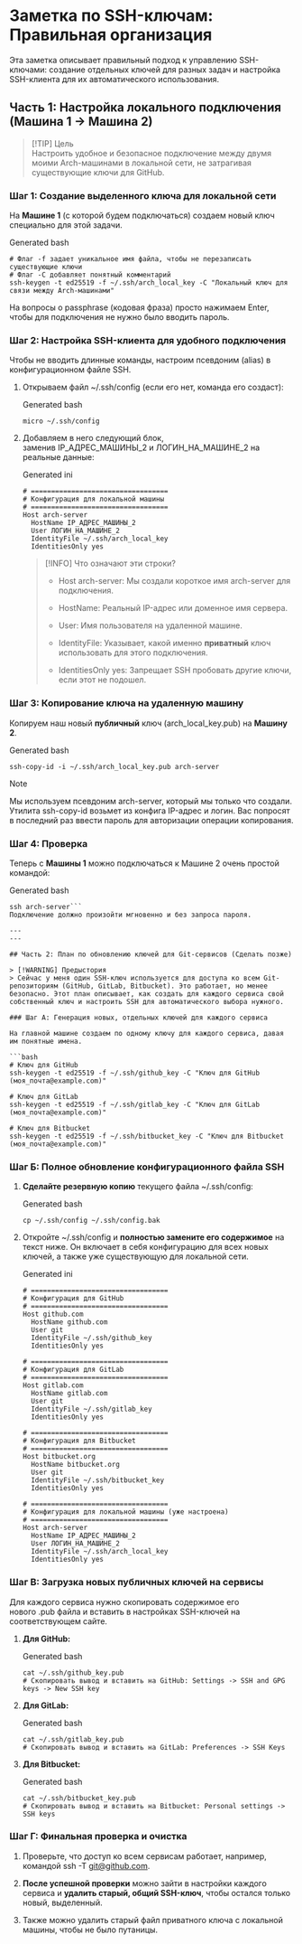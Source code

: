 
# Заметка по SSH-ключам: Правильная организация

Эта заметка описывает правильный подход к управлению SSH-ключами: создание отдельных ключей для разных задач и настройка SSH-клиента для их автоматического использования.

## Часть 1: Настройка локального подключения (Машина 1 -> Машина 2)

> [!TIP] Цель  
> Настроить удобное и безопасное подключение между двумя моими Arch-машинами в локальной сети, не затрагивая существующие ключи для GitHub.

### Шаг 1: Создание выделенного ключа для локальной сети

На **Машине 1** (с которой будем подключаться) создаем новый ключ специально для этой задачи.

Generated bash

```
# Флаг -f задает уникальное имя файла, чтобы не перезаписать существующие ключи
# Флаг -C добавляет понятный комментарий
ssh-keygen -t ed25519 -f ~/.ssh/arch_local_key -C "Локальный ключ для связи между Arch-машинами"
```


На вопросы о passphrase (кодовая фраза) просто нажимаем Enter, чтобы для подключения не нужно было вводить пароль.

### Шаг 2: Настройка SSH-клиента для удобного подключения

Чтобы не вводить длинные команды, настроим псевдоним (alias) в конфигурационном файле SSH.

1. Открываем файл ~/.ssh/config (если его нет, команда его создаст):
    
    Generated bash
    
    ```
    micro ~/.ssh/config
    ```
    
    
2. Добавляем в него следующий блок, заменив IP_АДРЕС_МАШИНЫ_2 и ЛОГИН_НА_МАШИНЕ_2 на реальные данные:
    
    Generated ini
    
    ```
    # ==================================
    # Конфигурация для локальной машины
    # ==================================
    Host arch-server
      HostName IP_АДРЕС_МАШИНЫ_2
      User ЛОГИН_НА_МАШИНЕ_2
      IdentityFile ~/.ssh/arch_local_key
      IdentitiesOnly yes
    ```

    
    > [!INFO] Что означают эти строки?
    > 
    > - Host arch-server: Мы создали короткое имя arch-server для подключения.
    >     
    > - HostName: Реальный IP-адрес или доменное имя сервера.
    >     
    > - User: Имя пользователя на удаленной машине.
    >     
    > - IdentityFile: Указывает, какой именно **приватный** ключ использовать для этого подключения.
    >     
    > - IdentitiesOnly yes: Запрещает SSH пробовать другие ключи, если этот не подошел.
    >     
    

### Шаг 3: Копирование ключа на удаленную машину

Копируем наш новый **публичный** ключ (arch_local_key.pub) на **Машину 2**.

Generated bash

```
ssh-copy-id -i ~/.ssh/arch_local_key.pub arch-server
```


> [!NOTE]  
> Мы используем псевдоним arch-server, который мы только что создали. Утилита ssh-copy-id возьмет из конфига IP-адрес и логин. Вас попросят в последний раз ввести пароль для авторизации операции копирования.

### Шаг 4: Проверка

Теперь с **Машины 1** можно подключаться к Машине 2 очень простой командой:

Generated bash

````
ssh arch-server```
Подключение должно произойти мгновенно и без запроса пароля.

---
---

## Часть 2: План по обновлению ключей для Git-сервисов (Сделать позже)

> [!WARNING] Предыстория
> Сейчас у меня один SSH-ключ используется для доступа ко всем Git-репозиториям (GitHub, GitLab, Bitbucket). Это работает, но менее безопасно. Этот план описывает, как создать для каждого сервиса свой собственный ключ и настроить SSH для автоматического выбора нужного.

### Шаг А: Генерация новых, отдельных ключей для каждого сервиса

На главной машине создаем по одному ключу для каждого сервиса, давая им понятные имена.

```bash
# Ключ для GitHub
ssh-keygen -t ed25519 -f ~/.ssh/github_key -C "Ключ для GitHub (моя_почта@example.com)"

# Ключ для GitLab
ssh-keygen -t ed25519 -f ~/.ssh/gitlab_key -C "Ключ для GitLab (моя_почта@example.com)"

# Ключ для Bitbucket
ssh-keygen -t ed25519 -f ~/.ssh/bitbucket_key -C "Ключ для Bitbucket (моя_почта@example.com)"
````


### Шаг Б: Полное обновление конфигурационного файла SSH

1. **Сделайте резервную копию** текущего файла ~/.ssh/config:
    
    Generated bash
    
    ```
    cp ~/.ssh/config ~/.ssh/config.bak
    ```
    
    
2. Откройте ~/.ssh/config и **полностью замените его содержимое** на текст ниже. Он включает в себя конфигурацию для всех новых ключей, а также уже существующую для локальной сети.
    
    Generated ini
    
    ```
    # ==================================
    # Конфигурация для GitHub
    # ==================================
    Host github.com
      HostName github.com
      User git
      IdentityFile ~/.ssh/github_key
      IdentitiesOnly yes
    
    # ==================================
    # Конфигурация для GitLab
    # ==================================
    Host gitlab.com
      HostName gitlab.com
      User git
      IdentityFile ~/.ssh/gitlab_key
      IdentitiesOnly yes
    
    # ==================================
    # Конфигурация для Bitbucket
    # ==================================
    Host bitbucket.org
      HostName bitbucket.org
      User git
      IdentityFile ~/.ssh/bitbucket_key
      IdentitiesOnly yes
    
    # ==================================
    # Конфигурация для локальной машины (уже настроена)
    # ==================================
    Host arch-server
      HostName IP_АДРЕС_МАШИНЫ_2
      User ЛОГИН_НА_МАШИНЕ_2
      IdentityFile ~/.ssh/arch_local_key
      IdentitiesOnly yes
    ```
    
    

### Шаг В: Загрузка новых публичных ключей на сервисы

Для каждого сервиса нужно скопировать содержимое его нового .pub файла и вставить в настройках SSH-ключей на соответствующем сайте.

1. **Для GitHub:**
    
    Generated bash
    
    ```
    cat ~/.ssh/github_key.pub
    # Скопировать вывод и вставить на GitHub: Settings -> SSH and GPG keys -> New SSH key
    ```

    
2. **Для GitLab:**
    
    Generated bash
    
    ```
    cat ~/.ssh/gitlab_key.pub
    # Скопировать вывод и вставить на GitLab: Preferences -> SSH Keys
    ```
   
    
3. **Для Bitbucket:**
    
    Generated bash
    
    ```
    cat ~/.ssh/bitbucket_key.pub
    # Скопировать вывод и вставить на Bitbucket: Personal settings -> SSH keys
    ```
    
    

### Шаг Г: Финальная проверка и очистка

1. Проверьте, что доступ ко всем сервисам работает, например, командой ssh -T git@github.com.
    
2. **После успешной проверки** можно зайти в настройки каждого сервиса и **удалить старый, общий SSH-ключ**, чтобы остался только новый, выделенный.
    
3. Также можно удалить старый файл приватного ключа с локальной машины, чтобы не было путаницы.